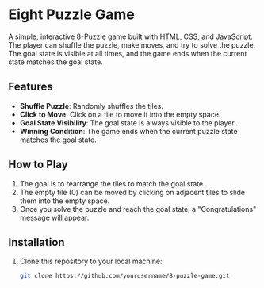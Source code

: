 # Eight Puzzle Game

A simple, interactive 8-Puzzle game built with HTML, CSS, and JavaScript. The player can shuffle the puzzle, make moves, and try to solve the puzzle. The goal state is visible at all times, and the game ends when the current state matches the goal state.

## Features
- **Shuffle Puzzle**: Randomly shuffles the tiles.
- **Click to Move**: Click on a tile to move it into the empty space.
- **Goal State Visibility**: The goal state is always visible to the player.
- **Winning Condition**: The game ends when the current puzzle state matches the goal state.

## How to Play
1. The goal is to rearrange the tiles to match the goal state.
2. The empty tile (0) can be moved by clicking on adjacent tiles to slide them into the empty space.
3. Once you solve the puzzle and reach the goal state, a "Congratulations" message will appear.

## Installation

1. Clone this repository to your local machine:
   ```bash
   git clone https://github.com/yourusername/8-puzzle-game.git
